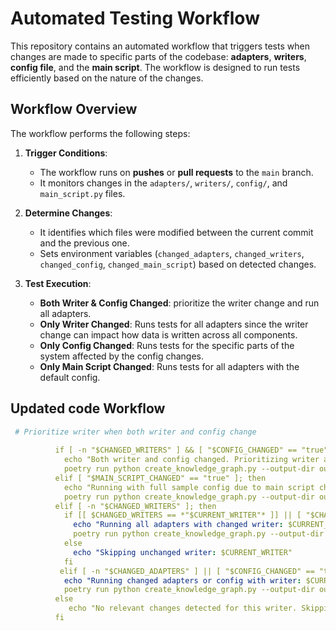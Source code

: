 # Automated Testing Workflow

This repository contains an automated workflow that triggers tests when changes are made to specific parts of the codebase: **adapters**, **writers**, **config file**, and the **main script**. The workflow is designed to run tests efficiently based on the nature of the changes.

## Workflow Overview

The workflow performs the following steps:

1. **Trigger Conditions**:
   - The workflow runs on **pushes** or **pull requests** to the `main` branch.
   - It monitors changes in the `adapters/`, `writers/`, `config/`, and `main_script.py` files.

2. **Determine Changes**:
   - It identifies which files were modified between the current commit and the previous one.
   - Sets environment variables (`changed_adapters`, `changed_writers`, `changed_config`, `changed_main_script`) based on detected changes.

3. **Test Execution**:
   - **Both Writer & Config Changed**: prioritize the writer change
and run all adapters.
   - **Only Writer Changed**: Runs tests for all adapters since the writer change can impact how data is written across all components.
   - **Only Config Changed**: Runs tests for the specific parts of the system affected by the config changes.
   - **Only Main Script Changed**: Runs tests for all adapters with the default config.

## Updated code Workflow

```yaml
 # Prioritize writer when both writer and config change
          
          if [ -n "$CHANGED_WRITERS" ] && [ "$CONFIG_CHANGED" == "true" ]; then
            echo "Both writer and config changed. Prioritizing writer and running all adapters."
            poetry run python create_knowledge_graph.py --output-dir output --adapters-config config/adapters_config_sample.yaml --dbsnp-rsids aux_files/ensembl_to_hgnc.pkl --dbsnp-pos aux_files/hgnc_to_ensembl.pkl --writer-type $CURRENT_WRITER
          elif [ "$MAIN_SCRIPT_CHANGED" == "true" ]; then
            echo "Running with full sample config due to main script change"
            poetry run python create_knowledge_graph.py --output-dir output --adapters-config config/adapters_config_sample.yaml --dbsnp-rsids aux_files/ensembl_to_hgnc.pkl --dbsnp-pos aux_files/hgnc_to_ensembl.pkl --writer-type $CURRENT_WRITER
          elif [ -n "$CHANGED_WRITERS" ]; then
            if [[ $CHANGED_WRITERS == *"$CURRENT_WRITER"* ]] || [ "$CHANGED_WRITERS" == "$ALL_WRITERS" ]; then
              echo "Running all adapters with changed writer: $CURRENT_WRITER"
              poetry run python create_knowledge_graph.py --output-dir output --adapters-config config/test_config.yaml --dbsnp-rsids aux_files/ensembl_to_hgnc.pkl --dbsnp-pos aux_files/hgnc_to_ensembl.pkl --writer-type $CURRENT_WRITER
            else
              echo "Skipping unchanged writer: $CURRENT_WRITER"
            fi
           elif [ -n "$CHANGED_ADAPTERS" ] || [ "$CONFIG_CHANGED" == "true" ]; then
            echo "Running changed adapters or config with writer: $CURRENT_WRITER"
            poetry run python create_knowledge_graph.py --output-dir output --adapters-config config/test_config.yaml --dbsnp-rsids aux_files/ensembl_to_hgnc.pkl --dbsnp-pos aux_files/hgnc_to_ensembl.pkl --writer-type $CURRENT_WRITER
          else
             echo "No relevant changes detected for this writer. Skipping."
          fi
    

